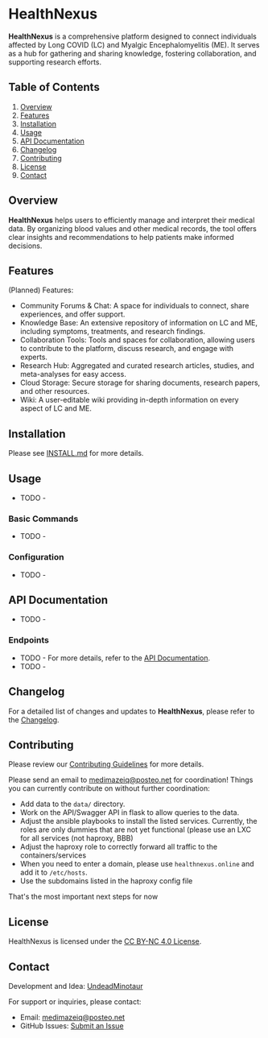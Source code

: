 # HealthNexus
**HealthNexus** is a comprehensive platform designed to connect individuals affected by Long COVID (LC) and Myalgic Encephalomyelitis (ME). It serves as a hub for gathering and sharing knowledge, fostering collaboration, and supporting research efforts.

## Table of Contents

1. [Overview](#Overview)
2. [Features](#Features)
3. [Installation](#Installation)
4. [Usage](#Usage)
5. [API Documentation](#API-Documentation)
6. [Changelog](#Changelog)
7. [Contributing](#Contributing)
8. [License](#License)
9. [Contact](#Contact)


## Overview
**HealthNexus** helps users to efficiently manage and interpret their medical data. By organizing blood values and other medical records, the tool offers clear insights and recommendations to help patients make informed decisions.

## Features
(Planned) Features:
- Community Forums & Chat: A space for individuals to connect, share experiences, and offer support.
- Knowledge Base: An extensive repository of information on LC and ME, including symptoms, treatments, and research findings.
- Collaboration Tools: Tools and spaces for collaboration, allowing users to contribute to the platform, discuss research, and engage with experts.
- Research Hub: Aggregated and curated research articles, studies, and meta-analyses for easy access.
- Cloud Storage: Secure storage for sharing documents, research papers, and other resources.
- Wiki: A user-editable wiki providing in-depth information on every aspect of LC and ME.

## Installation

Please see [INSTALL.md](INSTALL.md) for more details.

## Usage
- TODO - 
### Basic Commands
- TODO - 
### Configuration
- TODO - 


## API Documentation
- TODO - 
### Endpoints
- TODO - 
For more details, refer to the [API Documentation]().
- TODO - 

## Changelog

For a detailed list of changes and updates to **HealthNexus**, please refer to the [Changelog](CHANGELOG.md).

## Contributing

Please review our [Contributing Guidelines](CONTRIBUTING.md) for more details.

Please send an email to [medimazeiq@posteo.net](mailto:medimazeiq@posteo.net) for coordination!
Things you can currently contribute on without further coordination:

- Add data to the `data/` directory.
- Work on the API/Swagger API in flask to allow queries to the data.
- Adjust the ansible playbooks to install the listed services. Currently, the roles are only dummies that are not yet functional (please use an LXC for all services (not haproxy, BBB)
- Adjust the haproxy role to correctly forward all traffic to the containers/services
- When you need to enter a domain, please use `healthnexus.online` and add it to `/etc/hosts`.
- Use the subdomains listed in the haproxy config file

That's the most important next steps for now

## License
HealthNexus is licensed under the [CC BY-NC 4.0 License](LICENSE).

## Contact

Development and Idea: [UndeadMinotaur](https://github.com/UndeadMinotaur)

For support or inquiries, please contact:

- Email: [medimazeiq@posteo.net](mailto:medimazeiq@posteo.net)
- GitHub Issues: [Submit an Issue](https://github.com/UndeadMinotaur/HealthNexus/issues)
